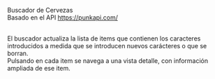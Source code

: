 Buscador de Cervezas<br>
Basado en el API https://punkapi.com/<br><br>

El buscador actualiza la lista de items que contienen los caracteres introducidos a medida que se introducen nuevos carácteres o que se borran.<br>
Pulsando en cada item se navega a una vista detalle, con información ampliada de ese item.<br>

